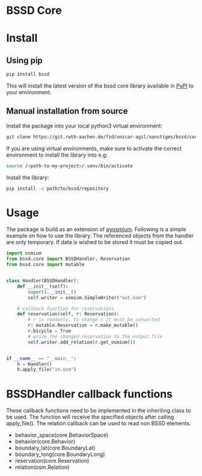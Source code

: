 # BSSD Core

# Install
## Using pip
```bash
pip install bssd
```
This will install the latest version of the bssd core library available in [PyPI](https://pypi.org/project/bssd/) to your environment.

## Manual installation from source

Install the package into your local python3 virtual environment:
```bash
git clone https://git.rwth-aachen.de/fzd/unicar-agil/sonstiges/bssd/core.git bssd
```
If you are using virtual environments, make sure to activate the correct environment to install the library into e.g:
```bash
source /<path-to-my-project>/.venv/bin/activate
```

Install the library:
```bash
pip install -e path/to/bssd/repository
```

# Usage
The package is build as an extension of [pyosmium](https://docs.osmcode.org/pyosmium/latest/intro.html).
Following is a simple example on how to use the library. The referenced objects from the
handler are only temporary. If data is wished to be stored it must be copied out.

```python
import osmium
from bssd.core import BSSDHandler, Reservation
from bssd.core import mutable


class Handler(BSSDHandler):
    def __init__(self):
        super().__init__()
        self.writer = osmium.SimpleWriter("out.osm")

    # callback function for reservations
    def reservation(self, r: Reservation):
        # r is readonly, to change r it must be converted
        r: mutable.Reservation = r.make_mutable()
        r.bicycle = True
        # write the changed reservation to the output file
        self.writer.add_relation(r.get_osmium())


if __name__ == "__main__":
    h = Handler()
    h.apply_file("in.osm")
```

# BSSDHandler callback functions
These callback functions need to be implemented in the inheriting class to be used.
The function will receive the specified objects after calling apply_file().
The relation callback can be used to read non BSSD elements.
- behavior_space(core.BehaviorSpace)
- behavior(core.Behavior)
- boundary_lat(core.BoundaryLat)
- boundary_long(core.BoundaryLong)
- reservation(core.Reservation)
- relation(osm.Relation)
